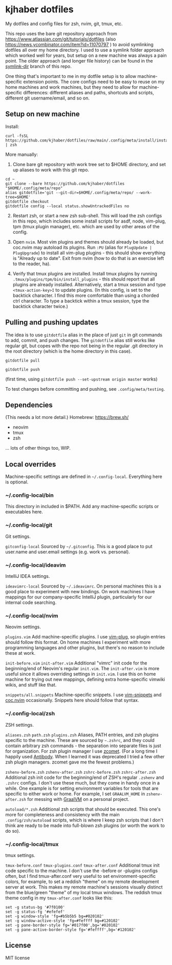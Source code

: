 # kjhaber dotfiles

My dotfiles and config files for zsh, nvim, git, tmux, etc.

This repo uses the bare git repository approach from https://www.atlassian.com/git/tutorials/dotfiles (also https://news.ycombinator.com/item?id=11070797 ) to avoid symlinking dotfiles all over my home directory.  I used to use a symlink folder approach which worked well for years, but setup on a new machine was always a pain point.  The older approach (and longer file history) can be found in the [symlink-dir](https://github.com/kjhaber/dotfiles/tree/symlink-dir) branch of this repo.

One thing that's important to me in my dotfile setup is to allow machine-specific extension points.  The core configs need to be easy to reuse on my home machines and work machines, but they need to allow for machine-specific differences: different aliases and paths, shortcuts and scripts, different git username/email, and so on.


## Setup on new machine

Install:
```
curl -fsSL https://github.com/kjhaber/dotfiles/raw/main/.config/meta/install/install.sh | zsh
```

More manually:

1. Clone bare git repository with work tree set to $HOME directory, and set up aliases to work with this git repo.
```
cd ~
git clone --bare https://github.com/kjhaber/dotfiles "$HOME/.config/meta/repo"
alias gitdotfile='git --git-dir=$HOME/.config/meta/repo/ --work-tree=$HOME'
gitdotfile checkout
gitdotfile config --local status.showUntrackedFiles no
```

2. Restart zsh, or start a new zsh sub-shell.  This will load the zsh configs in this repo, which includes some install scripts for asdf, node, vim-plug, tpm (tmux plugin manager), etc. which are used by other areas of the config.

3. Open `nvim`.  Most vim plugins and themes should already be loaded, but coc.nvim may autoload its plugins.  Run `:PU` (alias for `PlugUpdate | PlugUpgrade`) to install all vim-plug plugins - this should show everything is "Already up to date".  Exit from nvim (how to do that is an exercise left to the reader, ha).

4. Verify that tmux plugins are installed.  Install tmux plugins by running `.tmux/plugins/tpm/bin/install_plugins` - this should report that all plugins are already installed.  Alternatively, start a tmux session and type `<tmux-action-key>I` to update plugins.  (In this config, <tmux-action-key> is set to the backtick character.  I find this more comfortable than using a chorded ctrl character. To type a backtick within a tmux session, type the backtick character twice.)


## Pulling and pushing updates
The idea is to use `gitdotfile` alias in the place of just `git` in git commands to add, commit, and push changes.  The `gitdotfile` alias still works like regular git, but copes with the repo not being in the regular .git directory in the root directory (which is the home directory in this case).


`gitdotfile pull`

`gitdotfile push`

(first time, using `gitdotfile push --set-upstream origin master` works)

To test changes before committing and pushing, see `.config/meta/testing`.

## Dependencies
(This needs a lot more detail.)
Homebrew: https://brew.sh/
* neovim
* tmux
* zsh

... lots of other things too, WIP.

## Local overrides
Machine-specific settings are defined in `~/.config-local`.  Everything here is optional.

### ~/.config-local/bin
This directory in included in $PATH.  Add any machine-specific scripts or executables here.

### ~/.config-local/git
Git settings.

`gitconfig-local`
Sourced by `~/.gitconfig`.  This is a good place to put user.name and user.email settings (e.g. work vs. personal).

### ~/.config-local/ideavim
IntelliJ IDEA settings.

`ideavimrc-local`
Sourced by `~/.ideavimrc`.  On personal machines this is a good place to experiment with new bindings.  On work machines I have mappings for our company-specific IntelliJ plugin, particularly for our internal code searching.

### ~/.config-local/nvim
Neovim settings.

`plugins.vim`
Add machine-specific plugins.  I use [vim-plug](https://github.com/junegunn/vim-plug), so plugin entries should follow this format.  On home machines I experiment with more programming languages and other plugins, but there's no reason to include these at work.

`init-before.vim`
`init-after.vim`
Additional "vimrc" init code for the beginning/end of Neovim's regular `init.vim`.  The `init-after.vim` is more useful since it allows overriding settings in `init.vim`.  I use this on home machine for trying out new mappings, defining extra home-specific vimwiki wikis, and stuff like that.

`snippets/all.snippets`
Machine-specific snippets.  I use [vim-snippets](https://github.com/honza/vim-snippets) and [coc.nvim](https://github.com/neoclide/coc.nvim) occasionally.  Snippets here should follow that syntax.

### ~/.config-local/zsh
ZSH settings.

`aliases.zsh`
`path.zsh`
`plugins.zsh`
Aliases, PATH entries, and zsh plugins specific to the machine.  These are sourced by `~.zshrc`, and they could contain arbitrary zsh commands - the separation into separate files is just for organization.  For zsh plugin manager I use [zcomet](https://zcomet.io/).  (For a long time I happily used [Antibody](http://getantibody.github.io/).  When I learned it was deprecated I tried a few other zsh plugin managers.  zcomet gave me the fewest problems.)

`zshenv-before.zsh`
`zshenv-after.zsh`
`zshrc-before.zsh`
`zshrc-after.zsh`
Additional zsh init code for the beginning/end of ZSH's regular `.zshenv` and `.zshrc` configs.  I don't use these much, but they come in handy once in a while.  One example is for setting environment variables for tools that are specific to either work or home.  For example, I set `GRAALVM_HOME` in `zshenv-after.zsh` for messing with [GraalVM](https://www.graalvm.org/) on a personal project.

`autoload/*.zsh`
Additional zsh scripts that should be executed.  This one's more for completeness and consistency with the main `.config/zsh/autoload` scripts, which is where I keep zsh scripts that I don't think are ready to be made into full-blown zsh plugins (or worth the work to do so).

### ~/.config-local/tmux
tmux settings.

`tmux-before.conf`
`tmux-plugins.conf`
`tmux-after.conf`
Additional tmux init code specific to the machine.  I don't use the -before or -plugins configs often, but I find tmux-after.conf very useful to set environment-specific colors, for example, to set a reddish "theme" on my remote development server at work.  This makes my remote machine's sessions visually distinct from the blue/green "theme" of my local tmux windows.  The reddish tmux theme config in my `tmux-after.conf` looks like this:

```
set -g status-bg '#7f0100'
set -g status-fg '#efefef'
set -g window-style 'fg=#b5b5b5 bg=#020102'
set -g window-active-style 'fg=#feffff bg=#120102'
set -g pane-border-style fg='#017f00',bg='#020102'
set -g pane-active-border-style fg='#feffff',bg='#120102'
```


## License
MIT license

